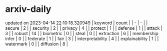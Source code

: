 # arxiv-daily
updated on 2023-04-14 22:10:18.320949
| keyword | count |
| - | - |
| secure | 2 |
| security | 2 |
| privacy | 4 |
| protect | 1 |
| defense | 1 |
| attack | 3 |
| robust | 14 |
| biometric | 0 |
| steal | 0 |
| extraction | 6 |
| membership infer | 0 |
| federate | 1 |
| fair | 3 |
| interpretability | 4 |
| explainability | 1 |
| watermark | 0 |
| diffusion | 8 |
